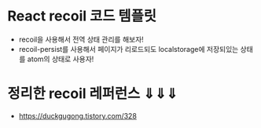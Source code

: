# React recoil 코드 템플릿
- recoil을 사용해서 전역 상태 관리를 해보자!
- recoil-persist를 사용해서 페이지가 리로드되도 localstorage에 저장되있는 상태를 atom의 상태로 사용자!

# 정리한 recoil 레퍼런스 ⇓⇓⇓
- https://duckgugong.tistory.com/328
